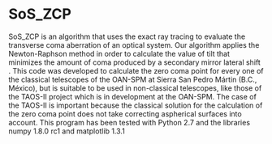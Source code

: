 # SoS_ZCP

SoS_ZCP is an algorithm that uses the exact ray tracing to evaluate the transverse coma aberration of an optical system. Our algorithm applies the Newton-Raphson method in order to calculate the value of tilt that minimizes the amount of coma produced by a secondary mirror lateral shift . This code was developed to calculate the zero coma point for every one of the classical telescopes of the OAN-SPM at Sierra San Pedro Mártin (B.C., México), but is suitable to be used in non-classical telescopes, like those of the TAOS-II project which is in development at the OAN-SPM. The case of the TAOS-II is important because the classical solution for the calculation of the zero coma point does not take correcting aspherical surfaces into account. This program has been tested with Python 2.7 and the libraries numpy 1.8.0 rc1 and matplotlib 1.3.1
